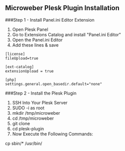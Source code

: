 
## Microweber Plesk Plugin Installation


###Step 1 - Install Panel.ini Editor Extension
1. Open Plesk Panel
1. Go to Extensions Catalog and install "Panel.ini Editor"
1. Open the Panel.ini Editor
1. Add these lines & save

```
[license]
fileUpload=true

[ext-catalog] 
extensionUpload = true

[php] 
settings.general.open_basedir.default="none"
```

###Step 2 - Install the Plesk Plugin
1. SSH Into Your Plesk Server
2. SUDO -i as root
3. mkdir /tmp/microweber
4. cd /tmp/microweber
5. git clone <github https source>
6. cd plesk-plugin
7. Now Execute the Following Commands:

cp sbin/* /usr/bin/
